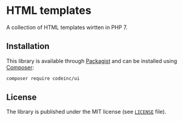 # HTML templates

A collection of HTML templates wirtten in PHP 7.


## Installation

This library is available through [Packagist](https://packagist.org/packages/codeinc/ui) and can be installed using [Composer](https://getcomposer.org/): 

```bash
composer require codeinc/ui
```

## License

The library is published under the MIT license (see [`LICENSE`](LICENSE) file).
